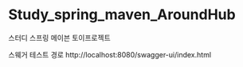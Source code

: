 # Study_spring_maven_AroundHub
스터디 스프링 메이븐 토이프로젝트

스웨거 테스트 경로
http://localhost:8080/swagger-ui/index.html


